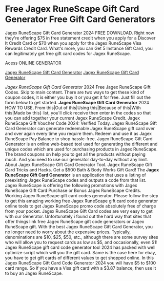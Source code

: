 # Free Jagex RuneScape Gift Card Generator Free Gift Card Generators

Jagex RuneScape Gift Card Generator 2024 FREE DOWNLOAD. Right now they're offering $75 in free statement credit when you apply for a Discover It Credit Card or $70 when you apply for the Jagex RuneScape Visa Rewards Credit Card. What's more, you can Get 5 Instance Gift Card, you can legitimately get free gift card codes for Jagex RuneScape.

Acess ONLINE GENERATOR

[Jagex RuneScape Gift Card Generator](http://tnpps.xyz/pgnhr2m)
[Jagex RuneScape Gift Card Generator](http://tnpps.xyz/pgnhr2m)

*Jagex RuneScape Gift Card Generator* 2024 Free Jagex RuneScape Gift Codes. Skip to main content. There are two ways to get these kind of coupon codes, it is either you buy it or you get it for free. Just fill out the form below to get started. 
**Jagex RuneScape Gift Card Generator** 2024 HOW TO USE. From this|Out of this|Using this|Because of this|With this|Made by this} list, you'll click receive then enter in the codes so that you can add together your current Jagex RuneScape Credit. Jagex RuneScape Gift Voucher Code 2024: Verified Today. Jagex RuneScape Gift Card Generator can generate redeemable Jagex RuneScape gift card over and over again every time you require them. Redeem and use it as Jagex RuneScape Pay Balance to shop hassle-free.
Jagex RuneScape Gift Card Generator is an online web-based tool used for generating the different and unique codes which are used for purchasing products in Jagex RuneScape. The brand coupons on help you to get all the products without paying much. And you need to use our generator day-to-day without any limit.
About Jagex RuneScape Gift Card Generator Tool. Jagex RuneScape Gift Card Tricks and Hacks. Get a $500 Bath & Body Works Gift Gard! 
The **Jagex RuneScape Gift Card Generator** is an application that uses a listing of preexisting Jagex RuneScape codes and outputs a code from that list. Jagex RuneScape is offering the following promotions with Jagex RuneScape Gift Card Purchase or Bonus Jagex RuneScape Credits. Working Jagex RuneScape gift card codes generator. Please follow the step to get this amazing working free Jagex RuneScape gift card code generator online tools to get Jagex RuneScape promo code absolutely free of charge from your pocket. Jagex RuneScape Gift Card codes are very easy to get with our Generator. Unfortunately i found out the hard way that sites that offer things link free Jagex RuneScape gift code generators or Jagex RuneScape gift.
With the best Jagex RuneScape Gift Card Generator, you no longer need to worry about the expensive prices. Typically, denominations are $10, $25, $50, etc., although there are some survey sites who will allow you to request cards as low as $5, and occasionally, even $1! Jagex RuneScape gift card code generator tool 2024 has packed with well optimize script which will you the gift card. Same is the case here for ebay, you have to get gift cards of different values to get shopped online. In this Jagex RuneScape Gift Card Code Generator 2024 you will have $5 to $100 card range. So if you have a Visa gift card with a $3.87 balance, then use it to buy an Jagex RuneScape.